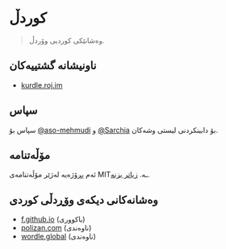 # کوردڵ

> وەشانێکی کوردیی وۆردڵ.

## ناونیشانە گشتییەکان

- [kurdle.roj.im](https://kurdle.roj.im)

## سپاس

سپاس بۆ [@aso-mehmudi](https://github.com/@aso-mehmudi) و
[@Sarchia](https://github.com/Sarchia) بۆ دابینکردنی لیستی وشەکان.

## مۆڵەتنامە

ئەم پڕۆژەیە لەژێر مۆڵەتنامەی MITـە. [زیاتر بزنە](./LICENSE).

## وەشانەکانی دیکەی وۆڕدڵی کوردی

- [f.github.io](https://f.github.io/wordle-kurdi) (باکووری)
- [polizan.com](https://polizan.com) (ناوەندی)
- [wordle.global](https://wordle.global/ckb) (ناوەندی)
